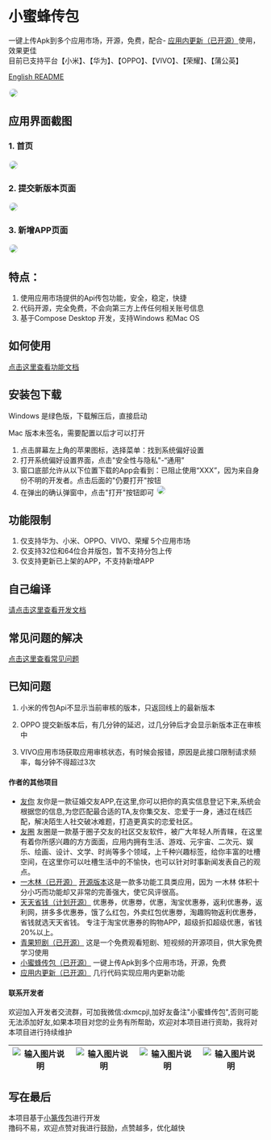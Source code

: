

# 小蜜蜂传包  

一键上传Apk到多个应用市场，开源，免费，配合- [应用内更新（已开源）](https://github.com/dxmwl/update_app_online)使用，效果更佳  
目前已支持平台【小米】、【华为】、【OPPO】、【VIVO】、【荣耀】、【蒲公英】

<a href="./doc/ENGLISH.md">English README</a>

<img src="./pictures/扫码_搜索联合传播样式-标准色版.png" style="border:2px solid #f4f4f4;border-radius:10px"/>

## 应用界面截图

### 1. 首页
<img src="./pictures/home.png" style="border:2px solid #f4f4f4;border-radius:10px"/>

### 2. 提交新版本页面
<img src="./pictures/submit.png" style="border:2px solid #f4f4f4;border-radius:10px"/>

### 3. 新增APP页面
<img src="./pictures/add.png"  style="border:2px solid #f4f4f4;border-radius:10px"/>

## 特点：

1. 使用应用市场提供的Api传包功能，安全，稳定，快捷
2. 代码开源，完全免费，不会向第三方上传任何相关账号信息
3. 基于Compose Desktop 开发，支持Windows 和Mac OS


## 如何使用
<a href="./doc/Instructions.md">点击这里查看功能文档</a>


## 安装包下载
Windows 是绿色版，下载解压后，直接启动

Mac 版本未签名，需要配置以后才可以打开

1. 点击屏幕左上角的苹果图标，选择菜单：找到系统偏好设置
2. 打开系统偏好设置界面，点击"安全性与隐私"-“通用”
3. 窗口底部允许从以下位置下载的App会看到：已阻止使用“XXX”，因为来自身份不明的开发者。点击后面的"仍要打开"按钮
4. 在弹出的确认弹窗中，点击"打开"按钮即可
   <img src="./pictures/macOpenError.png"  style="border:2px solid #f4f4f4;border-radius:10px"/>

## 功能限制

1. 仅支持华为、小米、OPPO、VIVO、荣耀 5个应用市场
2. 仅支持32位和64位合并版包，暂不支持分包上传
3. 仅支持更新已上架的APP，不支持新增APP

## 自己编译
<a href="./doc/Develop.md">请点击这里查看开发文档</a>

## 常见问题的解决

<a href="./doc/TroubleShotting.md">点击这里查看常见问题</a>


## 已知问题
1. 小米的传包Api不显示当前审核的版本，只返回线上的最新版本

2. OPPO 提交新版本后，有几分钟的延迟，过几分钟后才会显示新版本正在审核中

3. VIVO应用市场获取应用审核状态，有时候会报错，原因是此接口限制请求频率，每分钟不得超过3次

#### 作者的其他项目
- [友你](https://sj.qq.com/appdetail/com.youni.mobile) 友你是一款征婚交友APP,在这里,你可以把你的真实信息登记下来,系统会根据您的信息,为您匹配最合适的TA,友你集交友、恋爱于一身，通过在线匹配，解决陌生人社交破冰难题，打造更真实的恋爱社区。
- [友圈](https://sj.qq.com/appdetail/com.youquan.mobile) 友圈是一款基于圈子交友的社区交友软件，被广大年轻人所青睐，在这里有着你所感兴趣的方方面面，应用内拥有生活、游戏、元宇宙、二次元、娱乐、绘画、设计、文学、时尚等多个领域，上千种兴趣标签，给你丰富的吐槽空间，在这里你可以吐槽生活中的不愉快，也可以针对时事新闻发表自己的观点。
- [一木林（已开源）](https://sj.qq.com/appdetail/com.yimulin.mobile) [开源版本](https://github.com/dxmwl/Yimulin)这是一款多功能工具类应用，因为 一木林 体积十分小巧而功能却又非常的完善强大，使它风评很高。
- [天天省钱（计划开源）](https://sj.qq.com/appdetail/com.ttsq.mobile) 优惠券，优惠劵，优惠，淘宝优惠券，返利优惠券，返利网，拼多多优惠券，饿了么红包，外卖红包优惠劵，淘趣购物返利优惠券，省钱就选天天省钱。 专注于淘宝优惠券的购物APP，超级折扣超级优惠，省钱20%以上。
- [青果短剧（已开源）](https://github.com/dxmwl/qg_android) 这是一个免费观看短剧、短视频的开源项目，供大家免费学习使用
- [小蜜蜂传包（已开源）](https://github.com/dxmwl/new_bee_upload_app) 一键上传Apk到多个应用市场，开源，免费
- [应用内更新（已开源）](https://github.com/dxmwl/update_app_online) 几行代码实现应用内更新功能

#### 联系开发者
欢迎加入开发者交流群，可加我微信:dxmcpjl,加好友备注"小蜜蜂传包",否则可能无法添加好友,如果本项目对您的业务有所帮助，欢迎对本项目进行资助，我将对本项目进行持续维护

| ![输入图片说明](pictures/963a20fad5b96ec502acdad875776ac.jpg) | ![输入图片说明](pictures/751b466d70425e942fd25318c4c68b6.jpg) |  ![输入图片说明](pictures/dd1fae18c9c1bf30d50070e951dfe39.jpg) |![输入图片说明](pictures/54a5061995e4cd45dbc2be36e4dd8d0.jpg) |
|---------------------------------------------------------|---------------------------------------------------|---|---|

## 写在最后
本项目基于[小篆传包](https://github.com/xigong93/XiaoZhuan)进行开发  
撸码不易，欢迎点赞对我进行鼓励，点赞越多，优化越快